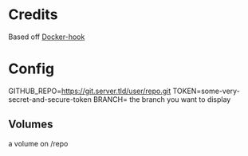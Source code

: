 # Credits
Based off [Docker-hook](https://github.com/schickling/docker-hook)

# Config
GITHUB_REPO=https://git.server.tld/user/repo.git
TOKEN=some-very-secret-and-secure-token
BRANCH= the branch you want to display

## Volumes
a volume on /repo
